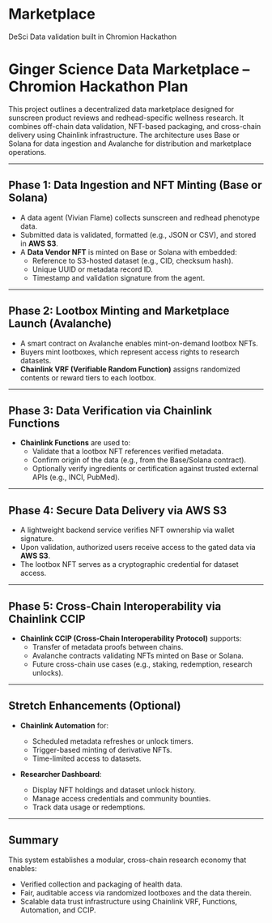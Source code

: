 # Marketplace
DeSci Data validation built in Chromion Hackathon


# Ginger Science Data Marketplace – Chromion Hackathon Plan

This project outlines a decentralized data marketplace designed for sunscreen product reviews and redhead-specific wellness research. It combines off-chain data validation, NFT-based packaging, and cross-chain delivery using Chainlink infrastructure. The architecture uses Base or Solana for data ingestion and Avalanche for distribution and marketplace operations.

---

## Phase 1: Data Ingestion and NFT Minting (Base or Solana)

- A data agent (Vivian Flame) collects sunscreen and redhead phenotype data.
- Submitted data is validated, formatted (e.g., JSON or CSV), and stored in **AWS S3**.
- A **Data Vendor NFT** is minted on Base or Solana with embedded:
  - Reference to S3-hosted dataset (e.g., CID, checksum hash).
  - Unique UUID or metadata record ID.
  - Timestamp and validation signature from the agent.

---

## Phase 2: Lootbox Minting and Marketplace Launch (Avalanche)

- A smart contract on Avalanche enables mint-on-demand lootbox NFTs.
- Buyers mint lootboxes, which represent access rights to research datasets.
- **Chainlink VRF (Verifiable Random Function)** assigns randomized contents or reward tiers to each lootbox.

---

## Phase 3: Data Verification via Chainlink Functions

- **Chainlink Functions** are used to:
  - Validate that a lootbox NFT references verified metadata.
  - Confirm origin of the data (e.g., from the Base/Solana contract).
  - Optionally verify ingredients or certification against trusted external APIs (e.g., INCI, PubMed).

---

## Phase 4: Secure Data Delivery via AWS S3

- A lightweight backend service verifies NFT ownership via wallet signature.
- Upon validation, authorized users receive access to the gated data via **AWS S3**.
- The lootbox NFT serves as a cryptographic credential for dataset access.

---

## Phase 5: Cross-Chain Interoperability via Chainlink CCIP

- **Chainlink CCIP (Cross-Chain Interoperability Protocol)** supports:
  - Transfer of metadata proofs between chains.
  - Avalanche contracts validating NFTs minted on Base or Solana.
  - Future cross-chain use cases (e.g., staking, redemption, research unlocks).

---

## Stretch Enhancements (Optional)

- **Chainlink Automation** for:
  - Scheduled metadata refreshes or unlock timers.
  - Trigger-based minting of derivative NFTs.
  - Time-limited access to datasets.

- **Researcher Dashboard**:
  - Display NFT holdings and dataset unlock history.
  - Manage access credentials and community bounties.
  - Track data usage or redemptions.

---

## Summary

This system establishes a modular, cross-chain research economy that enables:
- Verified collection and packaging of health data.
- Fair, auditable access via randomized lootboxes and the data therein.
- Scalable data trust infrastructure using Chainlink VRF, Functions, Automation, and CCIP.
